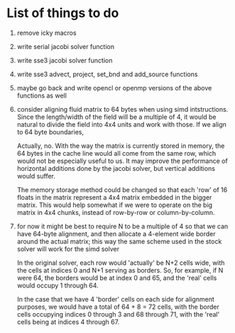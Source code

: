 # List of things to do
1. remove icky macros
2. write serial jacobi solver function
3. write sse3 jacobi solver function
4. write sse3 advect, project, set_bnd and add_source functions
5. maybe go back and write opencl or openmp versions of the above functions
   as well
6. consider aligning fluid matrix to 64 bytes when using simd intstructions.
   Since the length/width of the field will be a multiple of 4, it would be
   natural to divide the field into 4x4 units and work with those. If we 
   align to 64 byte boundaries, 

   Actually, no. With the way the matrix is currently stored in memory, the
   64 bytes in the cache line would all come from the same row, which would
   not be especially useful to us. It may improve the performance of
   horizontal additions done by the jacobi solver, but vertical additions
   would suffer.

   The memory storage method could be changed so that each 'row' of 16 floats
   in the matrix represent a 4x4 matrix embedded in the bigger matrix. This
   would help somewhat if we were to operate on the big matrix in 4x4 chunks,
   instead of row-by-row or column-by-column.
7. for now it might be best to require N to be a multiple of 4 so that we can
   have 64-byte alignment, and then allocate a 4-element wide border around the
   actual matrix; this way the same scheme used in the stock solver will work
   for the simd solver

   In the original solver, each row would 'actually' be N+2 cells wide, with
   the cells at indices 0 and N+1 serving as borders. So, for example, if N
   were 64, the borders would be at index 0 and 65, and the 'real' cells would
   occupy 1 through 64.

   In the case that we have 4 'border' cells on each side for alignment
   purposes, we would have a total of 64 + 8 = 72 cells, with the border cells
   occupying indices 0 through 3 and 68 through 71, with the 'real' cells
   being at indices 4 through 67.
